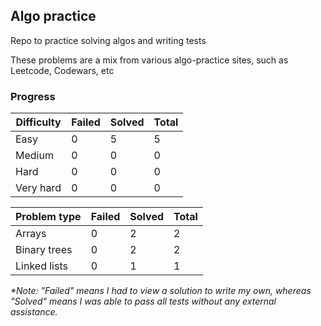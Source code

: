 ## Algo practice

Repo to practice solving algos and writing tests

These problems are a mix from various algo-practice sites, such as Leetcode, Codewars, etc

### Progress

| Difficulty  | Failed | Solved | Total |
| ----------- | ------ | ------ | ------------- |
| Easy        | 0      | 5      | 5             |
| Medium      | 0      | 0      | 0             |
| Hard        | 0      | 0      | 0             |
| Very hard   | 0      | 0      | 0             |

| Problem type | Failed | Solved | Total |
| ------------ | ------ | ------ | ----- |
| Arrays       | 0      | 2      | 2     |
| Binary trees | 0      | 2      | 2     |
| Linked lists | 0      | 1      | 1     |

_*Note: "Failed" means I had to view a solution to write my own, whereas "Solved" means I was able to pass all tests without any external assistance._
